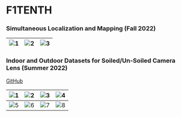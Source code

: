 # F1TENTH

### Simultaneous Localization and Mapping (Fall 2022)

| ![1](https://github.com/Tinker-Twins/F1TENTH/blob/main/media/Fall%202022/Lab%20Setup.jpg)|![2](https://github.com/Tinker-Twins/F1TENTH/blob/main/media/Fall%202022/SLAM.jpg)|![3](https://github.com/Tinker-Twins/F1TENTH/blob/main/media/Fall%202022/Map.jpg)|
| :-----------------: | :-----------------: | :-----------------: |

### Indoor and Outdoor Datasets for Soiled/Un-Soiled Camera Lens (Summer 2022)

[GitHub](https://github.com/Tinker-Twins/F1TENTH-Webcam-Data-Recording-Pipeline)

| ![1](https://github.com/Tinker-Twins/F1TENTH/blob/main/media/Summer%202022/Vehicle%20Indoor.jpg)|![2](https://github.com/Tinker-Twins/F1TENTH/blob/main/media/Summer%202022/Vehicle%20Outdoor.jpg)|![3](https://github.com/Tinker-Twins/F1TENTH/blob/main/media/Summer%202022/Camera%20Mount.jpg)|![4](https://github.com/Tinker-Twins/F1TENTH/blob/main/media/Summer%202022/Lab%20Data%20Collection.jpg)|
| :-----------------: | :-----------------: | :-----------------: | :-----------------: |
| ![5](https://github.com/Tinker-Twins/F1TENTH/blob/main/media/Summer%202022/Mulch%20Data%20Collection%201.jpg)|![6](https://github.com/Tinker-Twins/F1TENTH/blob/main/media/Summer%202022/Mulch%20Data%20Collection%202.jpg)|![7](https://github.com/Tinker-Twins/F1TENTH/blob/main/media/Summer%202022/Grass%20Data%20Collection%201.jpg)|![8](https://github.com/Tinker-Twins/F1TENTH/blob/main/media/Summer%202022/Grass%20Data%20Collection%202.jpg)|
